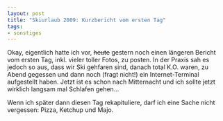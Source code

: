 ```yaml
--- 
layout: post
title: "Skiurlaub 2009: Kurzbericht vom ersten Tag"
tags: 
- sonstiges
---
```

Okay, eigentlich hatte ich vor, <del datetime="2009-01-22T23:25:09+00:00">heute</del> gestern noch einen längeren Bericht vom ersten Tag, inkl. vieler toller Fotos, zu posten.
In der Praxis sah es jedoch so aus, dass wir Ski gehfaren sind, danach total K.O. waren, zu Abend gegessen und dann noch (fragt nicht!) ein Internet-Terminal aufgestellt haben. Jetzt ist es schon nach Mitternacht und ich sollte jetzt wirklich langsam mal Schlafen gehen...

Wenn ich später dann diesen Tag rekapituliere, darf ich eine Sache nicht vergessen: Pizza, Ketchup und Majo.
